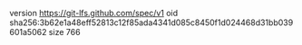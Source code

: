 version https://git-lfs.github.com/spec/v1
oid sha256:3b62e1a48eff52813c12f85ada4341d085c8450f1d024468d31bb039601a5062
size 766
